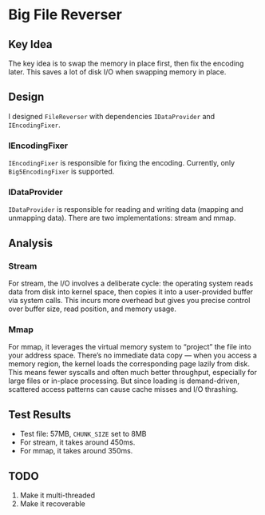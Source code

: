 # Big File Reverser

## Key Idea
The key idea is to swap the memory in place first, then fix the encoding later.
This saves a lot of disk I/O when swapping memory in place.

## Design
I designed `FileReverser` with dependencies `IDataProvider` and `IEncodingFixer`.

### IEncodingFixer
`IEncodingFixer` is responsible for fixing the encoding.
Currently, only `Big5EncodingFixer` is supported.

### IDataProvider
`IDataProvider` is responsible for reading and writing data (mapping and unmapping data).
There are two implementations: stream and mmap.

## Analysis

### Stream
For stream, the I/O involves a deliberate cycle: the operating system reads data from disk into kernel space, 
then copies it into a user-provided buffer via system calls. This incurs more overhead but gives you precise control 
over buffer size, read position, and memory usage.

### Mmap
For mmap, it leverages the virtual memory system to “project” the file into your address space. 
There’s no immediate data copy — when you access a memory region, the kernel loads the corresponding page lazily from disk. 
This means fewer syscalls and often much better throughput, especially for large files or in-place processing. 
But since loading is demand-driven, scattered access patterns can cause cache misses and I/O thrashing.

## Test Results
- Test file: 57MB, `CHUNK_SIZE` set to 8MB  
- For stream, it takes around 450ms.  
- For mmap, it takes around 350ms.

## TODO
1. Make it multi-threaded
2. Make it recoverable